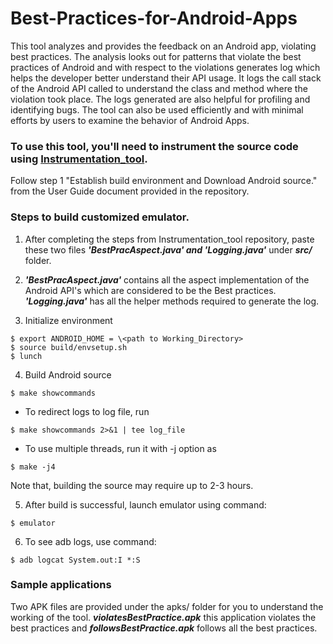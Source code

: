 # Best-Practices-for-Android-Apps

This tool analyzes and provides the feedback on an Android app, violating best practices. The analysis looks out for patterns that 
violate the best practices of Android and with respect to the violations generates log which helps the developer better understand 
their API usage. It logs the call stack of the Android API called to understand the class and method where the violation took place.
The logs generated are also helpful for profiling and identifying bugs. The tool can also be used efficiently and with minimal efforts
by users to examine the behavior of Android Apps.

### To use this tool, you'll need to instrument the source code using [Instrumentation_tool](https://github.com/poojakanchan/instrumentation_tool).
Follow step 1 "Establish build environment and Download Android source." from the User Guide document provided in the repository.
      
### Steps to build customized emulator.
1. After completing the steps from Instrumentation_tool repository, paste these two files **_'BestPracAspect.java' and 'Logging.java'_** 
under **_src/_** folder.
	
2. **_'BestPracAspect.java'_** contains all the aspect implementation of the Android API's which are considered to be the Best practices. **_'Logging.java'_** has all the helper methods required to generate the log.

3. Initialize environment  
```
$ export ANDROID_HOME = \<path to Working_Directory>  
$ source build/envsetup.sh  
$ lunch  
```  
4. Build Android source  
```
$ make showcommands
```  
- To redirect logs to log file, run  
```	
$ make showcommands 2>&1 | tee log_file  
```  
- To use multiple threads, run it with -j option as  
```
$ make -j4
```  
Note that, building the source may require up to 2-3 hours.

5. After build is successful, launch emulator using command:  
```
$ emulator  
```  
6. To see adb logs, use command:  
```
$ adb logcat System.out:I *:S 
```  
### Sample applications
Two APK files are provided under the apks/ folder for you to understand the working of the tool. **_violatesBestPractice.apk_** this application violates the best practices and **_followsBestPractice.apk_** follows all the best practices.
